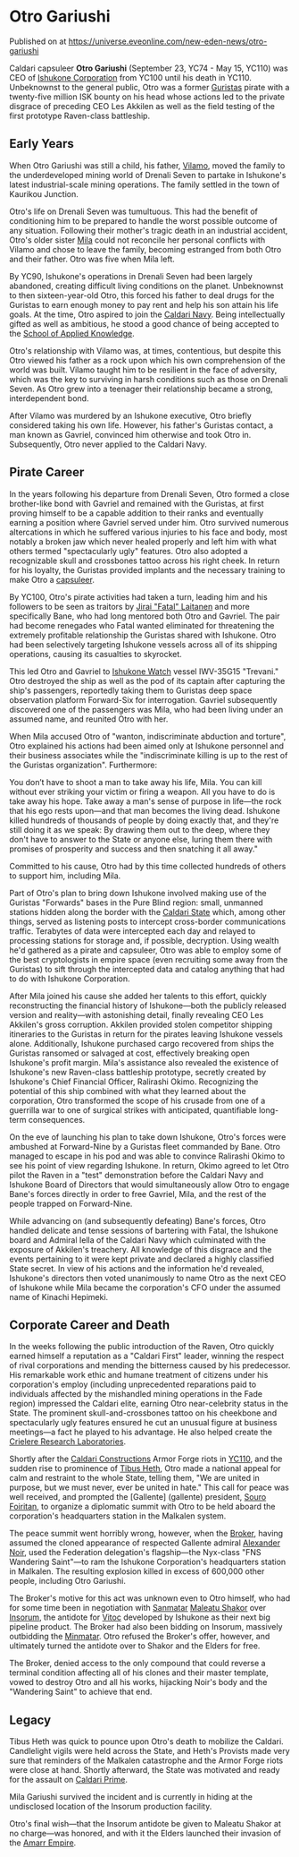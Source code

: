 # Otro Gariushi
Published on  at https://universe.eveonline.com/new-eden-news/otro-gariushi

Caldari capsuleer **Otro Gariushi** (September 23, YC74 - May 15, YC110) was CEO of [Ishukone Corporation](7gc0ekpgJoQ3hygIB6ocHI) from YC100 until his death in YC110. Unbeknownst to the general public, Otro was a former [Guristas](55L861YhB1ZfaAST6ZbhdO) pirate with a twenty-five million ISK bounty on his head whose actions led to the private disgrace of preceding CEO Les Akkilen as well as the field testing of the first prototype Raven-class battleship.

## Early Years

When Otro Gariushi was still a child, his father, [Vilamo](4IwNRYgMn8A2ZM0QPprHvA), moved the family to the underdeveloped mining world of Drenali Seven to partake in Ishukone's latest industrial-scale mining operations. The family settled in the town of Kaurikou Junction.

Otro's life on Drenali Seven was tumultuous. This had the benefit of conditioning him to be prepared to handle the worst possible outcome of any situation. Following their mother's tragic death in an industrial accident, Otro's older sister [Mila](5KFN4qn2eCixOAV5h7kCZ9) could not reconcile her personal conflicts with Vilamo and chose to leave the family, becoming estranged from both Otro and their father. Otro was five when Mila left.

By YC90, Ishukone's operations in Drenali Seven had been largely abandoned, creating difficult living conditions on the planet. Unbeknownst to then sixteen-year-old Otro, this forced his father to deal drugs for the Guristas to earn enough money to pay rent and help his son attain his life goals. At the time, Otro aspired to join the [Caldari Navy](7loPnB2q6sl7hzRzdylIPN). Being intellectually gifted as well as ambitious, he stood a good chance of being accepted to the [School of Applied Knowledge](1mpxZ1xQASwfKEIiB65lDW).

Otro's relationship with Vilamo was, at times, contentious, but despite this Otro viewed his father as a rock upon which his own comprehension of the world was built. Vilamo taught him to be resilient in the face of adversity, which was the key to surviving in harsh conditions such as those on Drenali Seven. As Otro grew into a teenager their relationship became a strong, interdependent bond.

After Vilamo was murdered by an Ishukone executive, Otro briefly considered taking his own life. However, his father's Guristas contact, a man known as Gavriel, convinced him otherwise and took Otro in. Subsequently, Otro never applied to the Caldari Navy.

## Pirate Career

In the years following his departure from Drenali Seven, Otro formed a close brother-like bond with Gavriel and remained with the Guristas, at first proving himself to be a capable addition to their ranks and eventually earning a position where Gavriel served under him. Otro survived numerous altercations in which he suffered various injuries to his face and body, most notably a broken jaw which never healed properly and left him with what others termed "spectacularly ugly" features. Otro also adopted a recognizable skull and crossbones tattoo across his right cheek. In return for his loyalty, the Guristas provided implants and the necessary training to make Otro a [capsuleer](15umOALoFBZxVS2oaggvJQ).

By YC100, Otro's pirate activities had taken a turn, leading him and his followers to be seen as traitors by [Jirai "Fatal" Laitanen](2cUo2UbsCruVr7VsIHmw1N) and more specifically Bane, who had long mentored both Otro and Gavriel. The pair had become renegades who Fatal wanted eliminated for threatening the extremely profitable relationship the Guristas shared with Ishukone. Otro had been selectively targeting Ishukone vessels across all of its shipping operations, causing its casualties to skyrocket.

This led Otro and Gavriel to [Ishukone Watch](21GQBhNgawJQQ39wqVX4yU) vessel IWV-35G15 "Trevani." Otro destroyed the ship as well as the pod of its captain after capturing the ship's passengers, reportedly taking them to Guristas deep space observation platform Forward-Six for interrogation. Gavriel subsequently discovered one of the passengers was Mila, who had been living under an assumed name, and reunited Otro with her.

When Mila accused Otro of "wanton, indiscriminate abduction and torture", Otro explained his actions had been aimed only at Ishukone personnel and their business associates while the "indiscriminate killing is up to the rest of the Guristas organization". Furthermore:

You don’t have to shoot a man to take away his life, Mila. You can kill without ever striking your victim or firing a weapon. All you have to do is take away his hope. Take away a man's sense of purpose in life—the rock that his ego rests upon—and that man becomes the living dead. Ishukone killed hundreds of thousands of people by doing exactly that, and they're still doing it as we speak: By drawing them out to the deep, where they don't have to answer to the State or anyone else, luring them there with promises of prosperity and success and then snatching it all away."

Committed to his cause, Otro had by this time collected hundreds of others to support him, including Mila.

Part of Otro's plan to bring down Ishukone involved making use of the Guristas "Forwards" bases in the Pure Blind region: small, unmanned stations hidden along the border with the [Caldari State](7unGNsrMFwIWXMMbrM2jfy) which, among other things, served as listening posts to intercept cross-border communications traffic. Terabytes of data were intercepted each day and relayed to processing stations for storage and, if possible, decryption. Using wealth he'd gathered as a pirate and capsuleer, Otro was able to employ some of the best cryptologists in empire space (even recruiting some away from the Guristas) to sift through the intercepted data and catalog anything that had to do with Ishukone Corporation.

After Mila joined his cause she added her talents to this effort, quickly reconstructing the financial history of Ishukone—both the publicly released version and reality—with astonishing detail, finally revealing CEO Les Akkilen's gross corruption. Akkilen provided stolen competitor shipping itineraries to the Guristas in return for the pirates leaving Ishukone vessels alone. Additionally, Ishukone purchased cargo recovered from ships the Guristas ransomed or salvaged at cost, effectively breaking open Ishukone's profit margin. Mila's assistance also revealed the existence of Ishukone's new Raven-class battleship prototype, secretly created by Ishukone's Chief Financial Officer, Ralirashi Okimo. Recognizing the potential of this ship combined with what they learned about the corporation, Otro transformed the scope of his crusade from one of a guerrilla war to one of surgical strikes with anticipated, quantifiable long-term consequences.

On the eve of launching his plan to take down Ishukone, Otro's forces were ambushed at Forward-Nine by a Guristas fleet commanded by Bane. Otro managed to escape in his pod and was able to convince Ralirashi Okimo to see his point of view regarding Ishukone. In return, Okimo agreed to let Otro pilot the Raven in a "test" demonstration before the Caldari Navy and Ishukone Board of Directors that would simultaneously allow Otro to engage Bane's forces directly in order to free Gavriel, Mila, and the rest of the people trapped on Forward-Nine.

While advancing on (and subsequently defeating) Bane's forces, Otro handled delicate and tense sessions of bartering with Fatal, the Ishukone board and Admiral Iella of the Caldari Navy which culminated with the exposure of Akkilen's treachery. All knowledge of this disgrace and the events pertaining to it were kept private and declared a highly classified State secret. In view of his actions and the information he'd revealed, Ishukone's directors then voted unanimously to name Otro as the next CEO of Ishukone while Mila became the corporation's CFO under the assumed name of Kinachi Hepimeki.

## Corporate Career and Death

In the weeks following the public introduction of the Raven, Otro quickly earned himself a reputation as a "Caldari First" leader, winning the respect of rival corporations and mending the bitterness caused by his predecessor. His remarkable work ethic and humane treatment of citizens under his corporation's employ (including unprecedented reparations paid to individuals affected by the mishandled mining operations in the Fade region) impressed the Caldari elite, earning Otro near-celebrity status in the State. The prominent skull-and-crossbones tattoo on his cheekbone and spectacularly ugly features ensured he cut an unusual figure at business meetings—a fact he played to his advantage. He also helped create the [Crielere Research Laboratories](3Y34ZySL2hebLjco1Y25IK).

Shortly after the [Caldari Constructions](7EMQvTSGfNzShTzezxnMao) Armor Forge riots in [YC110](4s7KrRaqQANTatQhzlSaRi), and the sudden rise to prominence of [Tibus Heth](6E1MZyo3l7DscBmmOdp7KG), Otro made a national appeal for calm and restraint to the whole State, telling them, "We are united in purpose, but we must never, ever be united in hate." This call for peace was well received, and prompted the [Gallente] (gallente) president, [Souro Foiritan](37ecuyyUNrWqNAzxwC5Wbt), to organize a diplomatic summit with Otro to be held aboard the corporation's headquarters station in the Malkalen system.

The peace summit went horribly wrong, however, when the [Broker](35XiT6V98vAeV9AdpZyl72), having assumed the cloned appearance of respected Gallente admiral [Alexander Noir](7yGm9JcjjD577R4fjG6D4t), used the Federation delegation's flagship—the Nyx-class "FNS Wandering Saint"—to ram the Ishukone Corporation's headquarters station in Malkalen. The resulting explosion killed in excess of 600,000 other people, including Otro Gariushi.

The Broker's motive for this act was unknown even to Otro himself, who had for some time been in negotiation with [Sanmatar](180IYq6xQy0PzfGH6hLEuO) [Maleatu Shakor](3H5EVyO9kiyIUOEELIqOlV) over [Insorum](insorum), the antidote for [Vitoc](vitoc) developed by Ishukone as their next big pipeline product. The Broker had also been bidding on Insorum, massively outbidding the [Minmatar](1rpu7pfwTPVznAczjw2pOp). Otro refused the Broker's offer, however, and ultimately turned the antidote over to Shakor and the Elders for free.

The Broker, denied access to the only compound that could reverse a terminal condition affecting all of his clones and their master template, vowed to destroy Otro and all his works, hijacking Noir's body and the "Wandering Saint" to achieve that end.

## Legacy

Tibus Heth was quick to pounce upon Otro's death to mobilize the Caldari. Candlelight vigils were held across the State, and Heth's Provists made very sure that reminders of the Malkalen catastrophe and the Armor Forge riots were close at hand. Shortly afterward, the State was motivated and ready for the assault on [Caldari Prime](1yEhptNaSoG42YRSay711i).

Mila Gariushi survived the incident and is currently in hiding at the undisclosed location of the Insorum production facility.

Otro's final wish—that the Insorum antidote be given to Maleatu Shakor at no charge—was honored, and with it the Elders launched their invasion of the [Amarr Empire](6BPFRy27fN4LnYlIyzvEwo).

